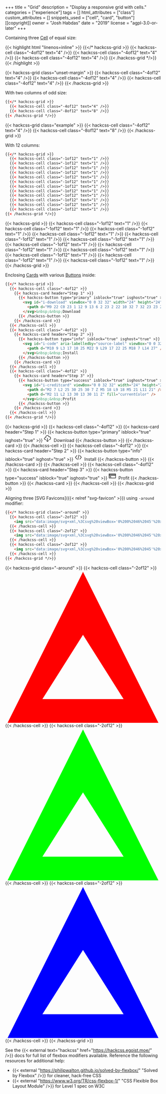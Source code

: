 +++
title = "Grid"
description = "Display a responsive grid with cells."
categories = ["experience"]
tags = []
html_attributes = ["class"]
custom_attributes = []
snippets_used = ["cell", "card", "button"]
[[copyright]]
  owner = "Josh Habdas"
  date = "2019"
  license = "agpl-3.0-or-later"
+++

Containing three [Cell](../cell) of equal size:

{{< highlight html "linenos=inline" >}}
{{</* hackcss-grid >}}
  {{< hackcss-cell class="-4of12" text="4" />}}
  {{< hackcss-cell class="-4of12" text="4" />}}
  {{< hackcss-cell class="-4of12" text="4" />}}
{{< /hackcss-grid */>}}
{{< /highlight >}}

{{< hackcss-grid class="unset-margin" >}}
  {{< hackcss-cell class="-4of12" text="4" />}}
  {{< hackcss-cell class="-4of12" text="4" />}}
  {{< hackcss-cell class="-4of12" text="4" />}}
{{< /hackcss-grid >}}

With two columns of odd size:

```html
{{</* hackcss-grid >}}
  {{< hackcss-cell class="-4of12" text="4" />}}
  {{< hackcss-cell class="-8of12" text="8" />}}
{{< /hackcss-grid */>}}
```

{{< hackcss-grid class="example" >}}
  {{< hackcss-cell class="-4of12" text="4" />}}
  {{< hackcss-cell class="-8of12" text="8" />}}
{{< /hackcss-grid >}}

With 12 columns:

```html
{{</* hackcss-grid >}}
  {{< hackcss-cell class="-1of12" text="1" />}}
  {{< hackcss-cell class="-1of12" text="1" />}}
  {{< hackcss-cell class="-1of12" text="1" />}}
  {{< hackcss-cell class="-1of12" text="1" />}}
  {{< hackcss-cell class="-1of12" text="1" />}}
  {{< hackcss-cell class="-1of12" text="1" />}}
  {{< hackcss-cell class="-1of12" text="1" />}}
  {{< hackcss-cell class="-1of12" text="1" />}}
  {{< hackcss-cell class="-1of12" text="1" />}}
  {{< hackcss-cell class="-1of12" text="1" />}}
  {{< hackcss-cell class="-1of12" text="1" />}}
  {{< hackcss-cell class="-1of12" text="1" />}}
{{< /hackcss-grid */>}}
```

{{< hackcss-grid >}}
  {{< hackcss-cell class="-1of12" text="1" />}}
  {{< hackcss-cell class="-1of12" text="1" />}}
  {{< hackcss-cell class="-1of12" text="1" />}}
  {{< hackcss-cell class="-1of12" text="1" />}}
  {{< hackcss-cell class="-1of12" text="1" />}}
  {{< hackcss-cell class="-1of12" text="1" />}}
  {{< hackcss-cell class="-1of12" text="1" />}}
  {{< hackcss-cell class="-1of12" text="1" />}}
  {{< hackcss-cell class="-1of12" text="1" />}}
  {{< hackcss-cell class="-1of12" text="1" />}}
  {{< hackcss-cell class="-1of12" text="1" />}}
  {{< hackcss-cell class="-1of12" text="1" />}}
{{< /hackcss-grid >}}

Enclosing [Cards](../card/) with various [Buttons](../button/) inside:

```html
{{</* hackcss-grid >}}
  {{< hackcss-cell class="-4of12" >}}
    {{< hackcss-card header="Step 1" >}}
      {{< hackcss-button type="primary" isblock="true" isghost="true" >}}
        <svg id="i-download" viewBox="0 0 32 32" width="24" height="24" fill="none" stroke="currentcolor" stroke-linecap="round" stroke-linejoin="round" stroke-width="2">
          <path d="M9 22 C0 23 1 12 9 13 6 2 23 2 22 10 32 7 32 23 23 22 M11 26 L16 30 21 26 M16 16 L16 30"></path>
        </svg>&nbsp;&nbsp;Download
      {{< /hackcss-button >}}
    {{< /hackcss-card >}}
  {{< /hackcss-cell >}}
  {{< hackcss-cell class="-4of12" >}}
    {{< hackcss-card header="Step 2" >}}
      {{< hackcss-button type="info" isblock="true" isghost="true" >}}
        <svg id="i-code" aria-labelledby="source-label" viewBox="0 0 32 32" width="24" height="24" fill="none" stroke="currentcolor" stroke-linecap="round" stroke-linejoin="round" stroke-width="2">
          <path d="M10 9 L3 17 10 25 M22 9 L29 17 22 25 M18 7 L14 27" />
        </svg>&nbsp;&nbsp;Install
      {{< /hackcss-button >}}
    {{< /hackcss-card >}}
  {{< /hackcss-cell >}}
  {{< hackcss-cell class="-4of12" >}}
    {{< hackcss-card header="Step 3" >}}
      {{< hackcss-button type="success" isblock="true" isghost="true" >}}
        <svg id="i-creditcard" viewBox="0 0 32 32" width="24" height="24" fill="none" stroke="currentcolor" stroke-linecap="round" stroke-linejoin="round" stroke-width="2">
          <path d="M2 7 L2 25 30 25 30 7 Z M5 18 L9 18 M5 21 L11 21" />
          <path d="M2 11 L2 13 30 13 30 11 Z" fill="currentColor" />
        </svg>&nbsp;&nbsp;Profit
      {{< /hackcss-button >}}
    {{< /hackcss-card >}}
  {{< /hackcss-cell >}}
{{< /hackcss-grid */>}}
```

{{< hackcss-grid >}}
  {{< hackcss-cell class="-4of12" >}}
    {{< hackcss-card header="Step 1" >}}
      {{< hackcss-button type="primary" isblock="true" isghost="true" >}}
        <svg id="i-download" viewBox="0 0 32 32" width="24" height="24" fill="none" stroke="currentcolor" stroke-linecap="round" stroke-linejoin="round" stroke-width="2">
          <path d="M9 22 C0 23 1 12 9 13 6 2 23 2 22 10 32 7 32 23 23 22 M11 26 L16 30 21 26 M16 16 L16 30"></path>
        </svg>&nbsp;&nbsp;Download
      {{< /hackcss-button >}}
    {{< /hackcss-card >}}
  {{< /hackcss-cell >}}
  {{< hackcss-cell class="-4of12" >}}
    {{< hackcss-card header="Step 2" >}}
      {{< hackcss-button type="info" isblock="true" isghost="true" >}}
        <svg id="i-code" aria-labelledby="source-label" viewBox="0 0 32 32" width="24" height="24" fill="none" stroke="currentcolor" stroke-linecap="round" stroke-linejoin="round" stroke-width="2">
          <path d="M10 9 L3 17 10 25 M22 9 L29 17 22 25 M18 7 L14 27" />
        </svg>&nbsp;&nbsp;Install
      {{< /hackcss-button >}}
    {{< /hackcss-card >}}
  {{< /hackcss-cell >}}
  {{< hackcss-cell class="-4of12" >}}
    {{< hackcss-card header="Step 3" >}}
      {{< hackcss-button type="success" isblock="true" isghost="true" >}}
        <svg id="i-creditcard" viewBox="0 0 32 32" width="24" height="24" fill="none" stroke="currentcolor" stroke-linecap="round" stroke-linejoin="round" stroke-width="2">
          <path d="M2 7 L2 25 30 25 30 7 Z M5 18 L9 18 M5 21 L11 21" />
          <path d="M2 11 L2 13 30 13 30 11 Z" fill="currentColor" />
        </svg>&nbsp;&nbsp;Profit
      {{< /hackcss-button >}}
    {{< /hackcss-card >}}
  {{< /hackcss-cell >}}
{{< /hackcss-grid >}}

Aligning three [SVG Favicons]({{< relref "svg-favicon" >}}) using `-around` modifier:

```html
{{</* hackcss-grid class="-around" >}}
  {{< hackcss-cell class="-2of12" >}}
    <img src="data:image/svg+xml,%3Csvg%20viewBox='0%200%2046%2045'%20xmlns='http://www.w3.org/2000/svg'%3E%3Ctitle%3EAfter%20Dark%3C/title%3E%3Cpath%20d='M.708%2045L23%20.416%2045.292%2045H.708zM35%2038L23%2019%2011%2038h24z'%20fill='%23f00'/%3E%3C/svg%3E">
  {{< /hackcss-cell >}}
  {{< hackcss-cell class="-2of12" >}}
    <img src="data:image/svg+xml,%3Csvg%20viewBox='0%200%2046%2045'%20xmlns='http://www.w3.org/2000/svg'%3E%3Ctitle%3EAfter%20Dark%3C/title%3E%3Cpath%20d='M.708%2045L23%20.416%2045.292%2045H.708zM35%2038L23%2019%2011%2038h24z'%20fill='lime'/%3E%3C/svg%3E">
  {{< /hackcss-cell >}}
  {{< hackcss-cell class="-2of12" >}}
    <img src="data:image/svg+xml,%3Csvg%20viewBox='0%200%2046%2045'%20xmlns='http://www.w3.org/2000/svg'%3E%3Ctitle%3EAfter%20Dark%3C/title%3E%3Cpath%20d='M.708%2045L23%20.416%2045.292%2045H.708zM35%2038L23%2019%2011%2038h24z'%20fill='%2300f'/%3E%3C/svg%3E">
  {{< /hackcss-cell >}}
{{< /hackcss-grid */>}}
```

{{< hackcss-grid class="-around" >}}
  {{< hackcss-cell class="-2of12" >}}
    <img src="data:image/svg+xml,%3Csvg%20viewBox='0%200%2046%2045'%20xmlns='http://www.w3.org/2000/svg'%3E%3Ctitle%3EAfter%20Dark%3C/title%3E%3Cpath%20d='M.708%2045L23%20.416%2045.292%2045H.708zM35%2038L23%2019%2011%2038h24z'%20fill='%23f00'/%3E%3C/svg%3E">
  {{< /hackcss-cell >}}
  {{< hackcss-cell class="-2of12" >}}
    <img src="data:image/svg+xml,%3Csvg%20viewBox='0%200%2046%2045'%20xmlns='http://www.w3.org/2000/svg'%3E%3Ctitle%3EAfter%20Dark%3C/title%3E%3Cpath%20d='M.708%2045L23%20.416%2045.292%2045H.708zM35%2038L23%2019%2011%2038h24z'%20fill='lime'/%3E%3C/svg%3E">
  {{< /hackcss-cell >}}
  {{< hackcss-cell class="-2of12" >}}
    <img src="data:image/svg+xml,%3Csvg%20viewBox='0%200%2046%2045'%20xmlns='http://www.w3.org/2000/svg'%3E%3Ctitle%3EAfter%20Dark%3C/title%3E%3Cpath%20d='M.708%2045L23%20.416%2045.292%2045H.708zM35%2038L23%2019%2011%2038h24z'%20fill='%2300f'/%3E%3C/svg%3E">
  {{< /hackcss-cell >}}
{{< /hackcss-grid >}}

See the {{< external text="hackcss" href="https://hackcss.egoist.moe/" />}} docs for full list of flexbox modifiers available. Reference the following resources for additional help:

- {{< external "https://philipwalton.github.io/solved-by-flexbox/" "Solved by Flexbox" />}} for cleaner, hack-free CSS
- {{< external "https://www.w3.org/TR/css-flexbox-1/" "CSS Flexible Box Layout Module" />}} for Level 1 spec on W3C
